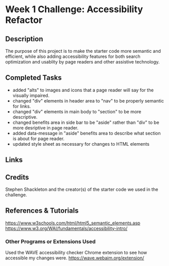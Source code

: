 # Week 1 Challenge: Accessibility Refactor
## Description
The purpose of this project is to make the starter code more semantic and efficient, while also adding accessibility features for both search optimization and usablity by page readers and other assistive technology.
## Completed Tasks
* added "alts" to images and icons that a page reader will say for the visually impaired.
* changed "div" elements in header area to "nav" to be properly semantic for links.
* changed "div" elements in main body to "section" to be more descriptive.
* changed benefits area in side bar to be "aside" rather than "div" to be more desriptive in page reader.
* added data-message in "aside" benefits area to describe what section is about for page reader.
* updated style sheet as necessary for changes to HTML elements
## Links

## Credits
Stephen Shackleton and the creator(s) of the starter code we used in the challenge.
## References & Tutorials
https://www.w3schools.com/html/html5_semantic_elements.asp
https://www.w3.org/WAI/fundamentals/accessibility-intro/
### Other Programs or Extensions Used
Used the WAVE accessibility checker Chrome extension to see how accessible my changes were.
https://wave.webaim.org/extension/